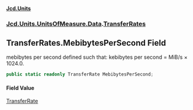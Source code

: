 #### [Jcd.Units](index.md 'index')
### [Jcd.Units.UnitsOfMeasure.Data](Jcd.Units.UnitsOfMeasure.Data.md 'Jcd.Units.UnitsOfMeasure.Data').[TransferRates](TransferRates.md 'Jcd.Units.UnitsOfMeasure.Data.TransferRates')

## TransferRates.MebibytesPerSecond Field

mebibytes per second defined such that: kebibytes per second = MiB/s × 1024.0.

```csharp
public static readonly TransferRate MebibytesPerSecond;
```

#### Field Value
[TransferRate](TransferRate.md 'Jcd.Units.UnitTypes.TransferRate')